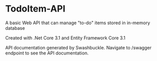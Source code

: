 # TodoItem-API
A basic Web API that can manage "to-do" items stored in in-memory database

Created with .Net Core 3.1 and Entity Framework Core 3.1

API documentation generated by Swashbuckle. Navigate to /swagger endpoint to see the API documentation.
